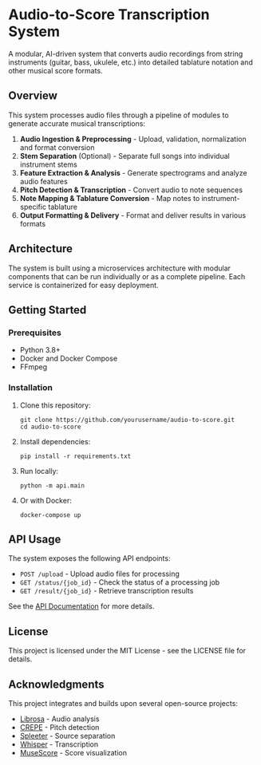 # Audio-to-Score Transcription System

A modular, AI-driven system that converts audio recordings from string instruments (guitar, bass, ukulele, etc.) into detailed tablature notation and other musical score formats.

## Overview

This system processes audio files through a pipeline of modules to generate accurate musical transcriptions:

1. **Audio Ingestion & Preprocessing** - Upload, validation, normalization and format conversion
2. **Stem Separation** (Optional) - Separate full songs into individual instrument stems
3. **Feature Extraction & Analysis** - Generate spectrograms and analyze audio features
4. **Pitch Detection & Transcription** - Convert audio to note sequences
5. **Note Mapping & Tablature Conversion** - Map notes to instrument-specific tablature
6. **Output Formatting & Delivery** - Format and deliver results in various formats

## Architecture

The system is built using a microservices architecture with modular components that can be run individually or as a complete pipeline. Each service is containerized for easy deployment.

## Getting Started

### Prerequisites

- Python 3.8+
- Docker and Docker Compose
- FFmpeg

### Installation

1. Clone this repository:
   ```
   git clone https://github.com/yourusername/audio-to-score.git
   cd audio-to-score
   ```

2. Install dependencies:
   ```
   pip install -r requirements.txt
   ```

3. Run locally:
   ```
   python -m api.main
   ```

4. Or with Docker:
   ```
   docker-compose up
   ```

## API Usage

The system exposes the following API endpoints:

- `POST /upload` - Upload audio files for processing
- `GET /status/{job_id}` - Check the status of a processing job
- `GET /result/{job_id}` - Retrieve transcription results

See the [API Documentation](docs/api.md) for more details.

## License

This project is licensed under the MIT License - see the LICENSE file for details.

## Acknowledgments

This project integrates and builds upon several open-source projects:

- [Librosa](https://librosa.org/) - Audio analysis
- [CREPE](https://github.com/marl/crepe) - Pitch detection
- [Spleeter](https://github.com/deezer/spleeter) - Source separation
- [Whisper](https://github.com/openai/whisper) - Transcription
- [MuseScore](https://musescore.org/) - Score visualization
